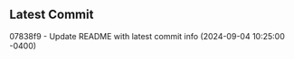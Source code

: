 
## Latest Commit
07838f9 - Update README with latest commit info (2024-09-04 10:25:00 -0400) <Yunxi-Zhou>

